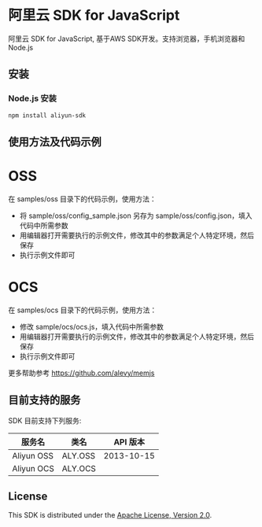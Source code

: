 # 阿里云 SDK for JavaScript

阿里云 SDK for JavaScript, 基于AWS SDK开发。支持浏览器，手机浏览器和Node.js

## 安装

### Node.js 安装

```sh
npm install aliyun-sdk
```

## 使用方法及代码示例

# OSS
在 samples/oss 目录下的代码示例，使用方法：
 - 将 sample/oss/config_sample.json 另存为 sample/oss/config.json，填入代码中所需参数
 - 用编辑器打开需要执行的示例文件，修改其中的参数满足个人特定环境，然后保存
 - 执行示例文件即可

# OCS
在 samples/ocs 目录下的代码示例，使用方法：
 - 修改 sample/ocs/ocs.js，填入代码中所需参数
 - 用编辑器打开需要执行的示例文件，修改其中的参数满足个人特定环境，然后保存
 - 执行示例文件即可

更多帮助参考 https://github.com/alevy/memjs‎


## 目前支持的服务

SDK 目前支持下列服务:

<table>
  <thead>
    <th>服务名</th>
    <th>类名</th>
    <th>API 版本</th>
  </thead>
  <tbody>
    <tr><td>Aliyun OSS</td><td>ALY.OSS</td><td>2013-10-15</td></tr>
    <tr><td>Aliyun OCS</td><td>ALY.OCS</td><td></td></tr>
  </tbody>
</table>

## License

This SDK is distributed under the
[Apache License, Version 2.0](http://www.apache.org/licenses/LICENSE-2.0).